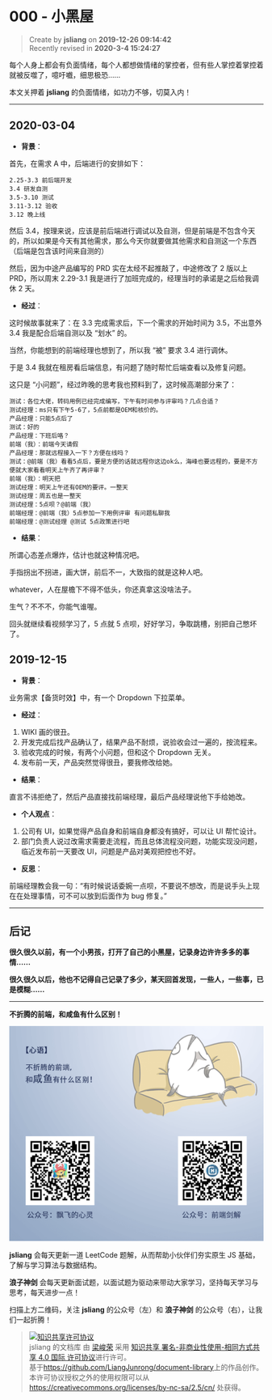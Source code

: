 000 - 小黑屋
===

> Create by **jsliang** on **2019-12-26 09:14:42**  
> Recently revised in **2020-3-4 15:24:27**

每个人身上都会有负面情绪，每个人都想做情绪的掌控者，但有些人掌控着掌控着就被反噬了，噫吁嚱，细思极恐……

本文关押着 **jsliang** 的负面情绪，如功力不够，切莫入内！

---

## 2020-03-04

* **背景**：

首先，在需求 A 中，后端进行的安排如下：

```
2.25-3.3 前后端开发
3.4 研发自测
3.5-3.10 测试
3.11-3.12 验收
3.12 晚上线
```

然后 3.4，按理来说，应该是前后端进行调试以及自测，但是前端是不包含今天的，所以如果是今天有其他需求，那么今天你就要做其他需求和自测这一个东西（后端是包含该时间来自测的）

然后，因为中途产品编写的 PRD 实在太经不起推敲了，中途修改了 2 版以上 PRD，所以周末 2.29-3.1 我是进行了加班完成的，经理当时的承诺是之后给我调休 2 天。

* **经过**：

这时候故事就来了：在 3.3 完成需求后，下一个需求的开始时间为 3.5，不出意外 3.4 我是配合后端自测以及 “划水” 的。

当然，你能想到的前端经理也想到了，所以我 “被” 要求 3.4 进行调休。

于是 3.4 我就在租房看后端信息，有问题了随时帮忙后端查看以及修复问题。

这只是 “小问题”，经过昨晚的思考我也预料到了，这时候高潮部分来了：

```
测试：各位大佬，转码用例已经完成编写，下午有时间参与评审吗？几点合适？
测试经理：ms只有下午5-6了，5点前都是OEM和核价的。
产品经理：只能5点后了
测试：好的
产品经理：下班后咯？
前端（我）：前端今天请假
产品经理：那就远程接入一下？方便在线吗？
测试：@前端（我）看看5点后，要是方便的话就远程你这边ok么，海峰也要远程的，要是不方便就大家看看明天上午齐了再评审？
前端（我）：明天把
测试经理：明天上午还有OEM的要评。一整天
测试经理：周五也是一整天
测试经理：5点呗？@前端（我）
前端经理：@前端（我）5点参加一下用例评审 有问题私聊我
前端经理：@测试经理 @测试 5点政策进行吧
```

* **结果**：

所谓心态差点爆炸，估计也就这种情况吧。

手指拐出不拐进，画大饼，前后不一，大致指的就是这种人吧。

whatever，人在屋檐下不得不低头，你还真拿这没啥法子。

生气？不不不，你能气谁喔。

回头就继续看视频学习了，5 点就 5 点呗，好好学习，争取跳槽，别把自己憋坏了。

## 2019-12-15

* **背景**：

业务需求【备货时效】中，有一个 Dropdown 下拉菜单。

* **经过**：

1. WIKI 画的很丑。
2. 开发完成后找产品确认了，结果产品不耐烦，说验收会过一遍的，按流程来。
3. 验收完成的时候，有两个小问题，但和这个 Dropdown 无关。
4. 发布前一天，产品突然觉得很丑，要我修改给她。

* **结果**：

直言不讳拒绝了，然后产品直接找前端经理，最后产品经理说他下手给她改。

* **个人观点**：

1. 公司有 UI，如果觉得产品自身和前端自身都没有搞好，可以让 UI 帮忙设计。
2. 部门负责人说过改需求需要走流程，而且总体流程没问题，功能实现没问题，临近发布前一天要改 UI，问题是产品对美观把控也不好。

* **反思**：

前端经理教会我一句：“有时候说话委婉一点呗，不要说不想改，而是说手头上现在在处理事情，可不可以放到后面作为 bug 修复。”

---

## 后记

**很久很久以前，有一个小男孩，打开了自己的小黑屋，记录身边许许多多的事情……**

**很久很久以后，他也不记得自己记录了多少，某天回首发现，一些人，一些事，已是模糊……**

---

**不折腾的前端，和咸鱼有什么区别！**

![图](../../../../public-repertory/img/z-index-small.png)

**jsliang** 会每天更新一道 LeetCode 题解，从而帮助小伙伴们夯实原生 JS 基础，了解与学习算法与数据结构。

**浪子神剑** 会每天更新面试题，以面试题为驱动来带动大家学习，坚持每天学习与思考，每天进步一点！

扫描上方二维码，关注 **jsliang** 的公众号（左）和 **浪子神剑** 的公众号（右），让我们一起折腾！

> <a rel="license" href="http://creativecommons.org/licenses/by-nc-sa/4.0/"><img alt="知识共享许可协议" style="border-width:0" src="https://i.creativecommons.org/l/by-nc-sa/4.0/88x31.png" /></a><br /><span xmlns:dct="http://purl.org/dc/terms/" property="dct:title">jsliang 的文档库</span> 由 <a xmlns:cc="http://creativecommons.org/ns#" href="https://github.com/LiangJunrong/document-library" property="cc:attributionName" rel="cc:attributionURL">梁峻荣</a> 采用 <a rel="license" href="http://creativecommons.org/licenses/by-nc-sa/4.0/">知识共享 署名-非商业性使用-相同方式共享 4.0 国际 许可协议</a>进行许可。<br />基于<a xmlns:dct="http://purl.org/dc/terms/" href="https://github.com/LiangJunrong/document-library" rel="dct:source">https://github.com/LiangJunrong/document-library</a>上的作品创作。<br />本许可协议授权之外的使用权限可以从 <a xmlns:cc="http://creativecommons.org/ns#" href="https://creativecommons.org/licenses/by-nc-sa/2.5/cn/" rel="cc:morePermissions">https://creativecommons.org/licenses/by-nc-sa/2.5/cn/</a> 处获得。